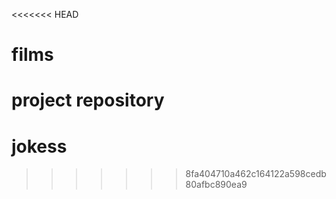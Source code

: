 <<<<<<< HEAD
# films
project repository
=======
jokess
======
>>>>>>> 8fa404710a462c164122a598cedb80afbc890ea9
